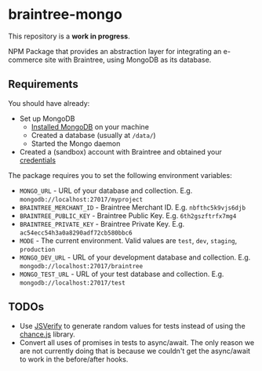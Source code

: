 # braintree-mongo

This repository is a **work in progress**.

NPM Package that provides an abstraction layer for integrating an e-commerce site with Braintree, using MongoDB as its database.

## Requirements

You should have already:

* Set up MongoDB
  * [Installed MongoDB](https://docs.mongodb.com/manual/installation/) on your machine
  * Created a database (usually at `/data/`)
  * Started the Mongo daemon
* Created a (sandbox) account with Braintree and obtained your [credentials](https://articles.braintreepayments.com/control-panel/important-gateway-credentials)

The package requires you to set the following environment variables:

* `MONGO_URL` - URL of your database and collection. E.g. `mongodb://localhost:27017/myproject`
* `BRAINTREE_MERCHANT_ID` - Braintree Merchant ID. E.g. `nbfthc5k9vjs6djb`
* `BRAINTREE_PUBLIC_KEY` - Braintree Public Key. E.g. `6th2gszftrfx7mg4`
* `BRAINTREE_PRIVATE_KEY` - Braintree Private Key. E.g. `ac54ecc54h3a0a8290adf72cb580bbc6`
* `MODE` - The current environment. Valid values are `test`, `dev`, `staging`, `production`
* `MONGO_DEV_URL` - URL of your development database and collection. E.g. `mongodb://localhost:27017/braintree`
* `MONGO_TEST_URL` - URL of your test database and collection. E.g. `mongodb://localhost:27017/test`

## TODOs

* Use [JSVerify](http://jsverify.github.io/) to generate random values for tests instead of using the [chance.js](https://github.com/chancejs/chancejs) library.
* Convert all uses of promises in tests to async/await. The only reason we are not currently doing that is because we couldn't get the async/await to work in the before/after hooks.
